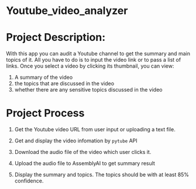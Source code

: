 # Youtube_video_analyzer

# Project Description:

With this app you can audit a Youtube channel to get the summary and main topics of it. All you have to do is to input the video link or to pass a list of links. Once you select a video by clicking its thumbnail, you can view:

1. A summary of the video
2. the topics that are discussed in the video
3. whether there are any sensitive topics discussed in the video

# Project Process

1. Get the Youtube video URL from user input or uploading a text file.

2. Get and display the video infomation by `pytube` API

3. Download the audio file of the video which user clicks it.

4. Upload the audio file to AssemblyAI to get summary result

5. Display the summary and topics. The topics should be with at least 85% confidence.



